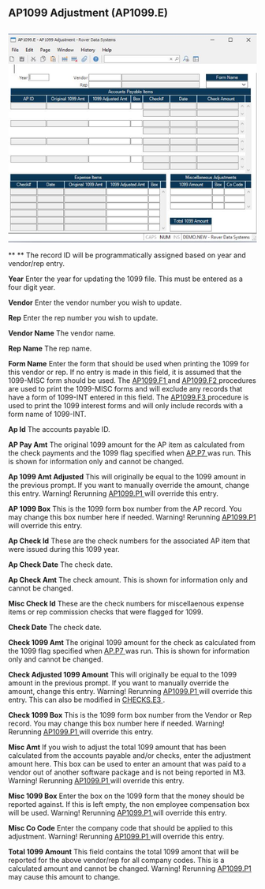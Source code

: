 ##  AP1099 Adjustment (AP1099.E)

<PageHeader />

##

![](./AP1099-E-1.jpg)

** ** The record ID will be programmatically assigned based on year and
vendor/rep entry.  
  
**Year** Enter the year for updating the 1099 file. This must be entered as a
four digit year.  
  
**Vendor** Enter the vendor number you wish to update.  
  
**Rep** Enter the rep number you wish to update.  
  
**Vendor Name** The vendor name.  
  
**Rep Name** The rep name.  
  
**Form Name** Enter the form that should be used when printing the 1099 for this vendor or rep. If no entry is made in this field, it is assumed that the 1099-MISC form should be used. The [ AP1099.F1 ](../../../../../rover/AP-OVERVIEW/AP-REPORT/AP1099-F1/README.md) and [ AP1099.F2 ](../../../../../rover/AP-OVERVIEW/AP-REPORT/AP1099-F2/README.md) procedures are used to print the 1099-MISC forms and will exclude any records that have a form of 1099-INT entered in this field. The [ AP1099.F3 ](../../../../../rover/AP-OVERVIEW/AP-REPORT/AP1099-F3/README.md) procedure is used to print the 1099 interest forms and will only include records with a form name of 1099-INT.   
  
**Ap Id** The accounts payable ID.  
  
**AP Pay Amt** The original 1099 amount for the AP item as calculated from the check payments and the 1099 flag specified when [ AP.P7 ](../../../../../rover/AP-OVERVIEW/AP-PROCESS/AP-P7/README.md) was run. This is shown for information only and cannot be changed.   
  
**Ap 1099 Amt Adjusted** This will originally be equal to the 1099 amount in the previous prompt. If you want to manually override the amount, change this entry. Warning! Rerunning [ AP1099.P1 ](../../../AP-PROCESS/AP1099-P1/README.md) will override this entry.   
  
**AP 1099 Box** This is the 1099 form box number from the AP record. You may change this box number here if needed. Warning! Rerunning [ AP1099.P1 ](../../../AP-PROCESS/AP1099-P1/README.md) will override this entry.   
  
**Ap Check Id** These are the check numbers for the associated AP item that
were issued during this 1099 year.  
  
**Ap Check Date** The check date.  
  
**Ap Check Amt** The check amount. This is shown for information only and
cannot be changed.  
  
**Misc Check Id** These are the check numbers for miscellaenous expense items
or rep commission checks that were flagged for 1099.  
  
**Check Date** The check date.  
  
**Check 1099 Amt** The original 1099 amount for the check as calculated from the 1099 flag specified when [ AP.P7 ](../../../../../rover/AP-OVERVIEW/AP-PROCESS/AP-P7/README.md) was run. This is shown for information only and cannot be changed.   
  
**Check Adjusted 1099 Amount** This will originally be equal to the 1099 amount in the previous prompt. If you want to manually override the amount, change this entry. Warning! Rerunning [ AP1099.P1 ](../../../AP-PROCESS/AP1099-P1/README.md) will override this entry. This can also be modified in [ CHECKS.E3 ](../../../../../rover/AP-OVERVIEW/AP-ENTRY/CHECKS-E3/README.md) .   
  
**Check 1099 Box** This is the 1099 form box number from the Vendor or Rep record. You may change this box number here if needed. Warning! Rerunning [ AP1099.P1 ](../../../AP-PROCESS/AP1099-P1/README.md) will override this entry.   
  
**Misc Amt** If you wish to adjust the total 1099 amount that has been calculated from the accounts payable and/or checks, enter the adjustment amount here. This box can be used to enter an amount that was paid to a vendor out of another software package and is not being reported in M3. Warning! Rerunning [ AP1099.P1 ](../../../AP-PROCESS/AP1099-P1/README.md) will override this entry.   
  
**Misc 1099 Box** Enter the box on the 1099 form that the money should be reported against. If this is left empty, the non employee compensation box will be used. Warning! Rerunning [ AP1099.P1 ](../../../AP-PROCESS/AP1099-P1/README.md) will override this entry.   
  
**Misc Co Code** Enter the company code that should be applied to this adjustment. Warning! Rerunning [ AP1099.P1 ](../../../AP-PROCESS/AP1099-P1/README.md) will override this entry.   
  
**Total 1099 Amount** This field contains the total 1099 amont that will be reported for the above vendor/rep for all company codes. This is a calculated amount and cannot be changed. Warning! Rerunning [ AP1099.P1 ](../../../AP-PROCESS/AP1099-P1/README.md) may cause this amount to change.   
  
  
<badge text= "Version 8.10.57" vertical="middle" />

<PageFooter />
